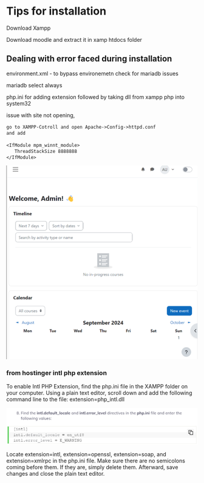 # Tips for installation


Download Xampp

Download moodle and extract it in xamp htdocs folder

## Dealing with error faced during installation

environment.xml - to bypass environemetn check
for mariadb issues

mariadb select always

php.ini for adding extension
followed by taking dll from xampp php into system32

issue with site not opening,

```
go to XAMPP-Cotroll and open Apache->Config->httpd.conf
and add
 
<IfModule mpm_winnt_module>
   ThreadStackSize 8888888
</IfModule>
```

![](2024-09-24-15-08-10.png)

### from hostinger intl php extension

To enable Intl PHP Extension, find the php.ini file in the XAMPP folder on your computer. Using a plain text editor, scroll down and add the following command line to the file: extension=php_intl.dll

![](2024-09-24-15-09-42.png)

Locate extension=intl, extension=openssl, extension=soap, and extension=xmlrpc in the php.ini file. Make sure there are no semicolons coming before them. If they are, simply delete them. Afterward, save changes and close the plain text editor.